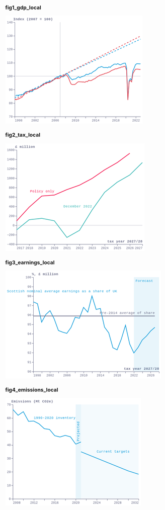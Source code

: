 ### fig1_gdp_local
!["fig1_gdp_local"](visualisation/fig1_gdp_local.png "fig1_gdp_local")

### fig2_tax_local
!["fig2_tax_local"](visualisation/fig2_tax_local.png "fig2_tax_local")

### fig3_earnings_local
!["fig3_earnings_local"](visualisation/fig3_earnings_local.png "fig3_earnings_local")

### fig4_emissions_local
!["fig4_emissions_local"](visualisation/fig4_emissions_local.png "fig4_emissions_local")

